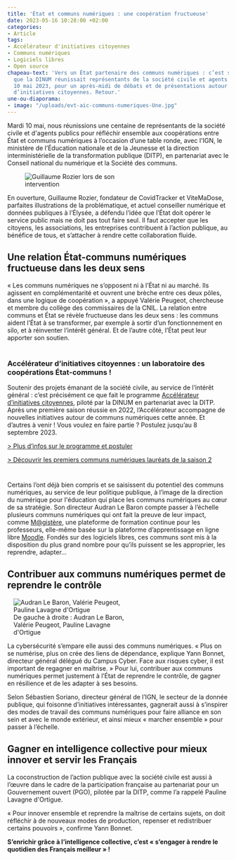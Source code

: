 ```yaml
---
title: 'État et communs numériques : une coopération fructueuse'
date: 2023-05-16 10:28:00 +02:00
categories:
- Article
tags:
- Accélérateur d'initiatives citoyennes
- Communs numériques
- Logiciels libres
- Open source
chapeau-text: 'Vers un État partenaire des communs numériques : c’est sur ce thème
  que la DINUM réunissait représentants de la société civile et agents publics, mardi
  10 mai 2023, pour un après-midi de débats et de présentations autour de l’Accélérateur
  d’initiatives citoyennes. Retour.'
une-ou-diaporama:
- image: "/uploads/evt-aic-communs-numeriques-Une.jpg"
---
```


Mardi 10 mai, nous réunissions une centaine de représentants de la société civile et d'agents publics pour réfléchir ensemble aux coopérations entre État et communs numériques à l’occasion d’une table ronde, avec l'IGN, le ministère de l’Éducation nationale et de la Jeunesse et la direction interministérielle de la transformation publique (DITP), en partenariat avec le Conseil national du numérique et la Société des communs.

<figure class="image-left" style="width: 50%; margin-right: 1em;"> 
<img src="/uploads/evt-aic-communs-numeriques-grozier.jpg" alt="Guillaume Rozier lors de son intervention">
</figure>
En ouverture, Guillaume Rozier, fondateur de CovidTracker et ViteMaDose, parfaites illustrations de la problématique, et actuel conseiller numérique et données publiques à l’Élysée, a défendu l’idée que l’État doit opérer le service public mais ne doit pas tout faire seul. Il faut accepter que les citoyens, les associations, les entreprises contribuent à l’action publique, au bénéfice de tous, et s’attacher à rendre cette collaboration fluide.


## Une relation État-communs numériques fructueuse dans les deux sens

« Les communs numériques ne s’opposent ni à l’État ni au marché. Ils agissent en complémentarité et ouvrent une brèche entre ces deux pôles, dans une logique de coopération », a appuyé Valérie Peugeot, chercheuse et membre du collège des commissaires de la CNIL. La relation entre communs et État se révèle fructueuse dans les deux sens : les communs aident l’État à se transformer, par exemple à sortir d’un fonctionnement en silo, et à réinventer l’intérêt général. Et de l’autre côté, l’État peut leur apporter son soutien.

<div class="encadre noir" style="margin-bottom:40px"><h3 style="margin-top: 40px;">Accélérateur d’initiatives citoyennes : un laboratoire des coopérations État-communs ! </h3>
<p>Soutenir des projets émanant de la société civile, au service de l’intérêt général : c’est précisément ce que fait le programme <a href="https://citoyens.transformation.gouv.fr/" title="Accélérateur d’initiatives citoyennes - lien externe">Accélérateur d’initiatives citoyennes</a>, piloté par la DINUM en partenariat avec la DITP. 
Après une première saison réussie en 2022, l’Accélérateur accompagne de nouvelles initiatives autour de communs numériques cette année. Et d’autres à venir ! Vous voulez en faire partie ? Postulez jusqu’au 8 septembre 2023.</p>
<p><a href="https://citoyens.transformation.gouv.fr/" title="Plus d’infos sur le programme et postuler - lien externe">> Plus d’infos sur le programme et postuler</a>
<p><a href="/actualites/accelerateur-dinitiatives-citoyennes-4-nouveaux-communs-numeriques-laureats/" title="Découvrir les premiers communs numériques lauréats de la saison 2 - lien externe">> Découvrir les premiers communs numériques lauréats de la saison 2</a>
</p>
</div>

Certains l’ont déjà bien compris et se saisissent du potentiel des communs numériques, au service de leur politique publique, à l’image de la direction du numérique pour l'éducation qui place les communs numériques au cœur de sa stratégie. Son directeur Audran Le Baron compte passer à l’échelle plusieurs communs numériques qui ont fait la preuve de leur impact, comme [M@gistère](https://magistere.education.fr/ "M@gistère - lien externe"), une plateforme de formation continue pour les professeurs, elle-même basée sur la plateforme d’apprentissage en ligne libre [Moodle](https://moodle.org/?lang=fr "Moodle - lien externe"). Fondés sur des logiciels libres, ces communs sont mis à la disposition du plus grand nombre pour qu’ils puissent se les approprier, les reprendre, adapter…

## Contribuer aux communs numériques permet de reprendre le contrôle

<figure class="image-right" style="width: 50%; margin-left: 1em;"> 
<img src="/uploads/evt-aic-communs-numeriques-table-ronde.jpg" alt="Audran Le Baron, Valérie Peugeot, Pauline Lavagne d'Ortigue"><figcaption>De gauche à droite : Audran Le Baron, Valérie Peugeot, Pauline Lavagne d'Ortigue</figcaption>
</figure>La cybersécurité s’empare elle aussi des communs numériques. « Plus on se numérise, plus on crée des liens de dépendance, explique Yann Bonnet, directeur général délégué du Campus Cyber. Face aux risques cyber, il est important de regagner en maîtrise. » Pour lui, contribuer aux communs numériques permet justement à l’État de reprendre le contrôle, de gagner en résilience et de les adapter à ses besoins. 

Selon Sébastien Soriano, directeur général de l’IGN, le secteur de la donnée publique, qui foisonne d’initiatives intéressantes, gagnerait aussi à s’inspirer des modes de travail des communs numériques pour faire alliance en son sein et avec le monde extérieur, et ainsi mieux « marcher ensemble » pour passer à l’échelle.

## Gagner en intelligence collective pour mieux innover et servir les Français

La coconstruction de l’action publique avec la société civile est aussi à l’œuvre dans le cadre de la participation française au partenariat pour un Gouvernement ouvert (PGO), pilotée par la DITP, comme l’a rappelé Pauline Lavagne d'Ortigue.

 « Pour innover ensemble et reprendre la maîtrise de certains sujets, on doit réfléchir à de nouveaux modes de production, repenser et redistribuer certains pouvoirs », confirme Yann Bonnet.


<b>S’enrichir grâce à l’intelligence collective, c’est « s’engager à rendre le quotidien des Français meilleur » !</b>


